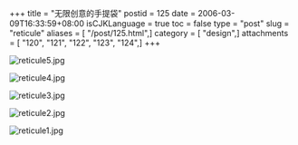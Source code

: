+++
title = "无限创意的手提袋"
postid = 125
date = 2006-03-09T16:33:59+08:00
isCJKLanguage = true
toc = false
type = "post"
slug = "reticule"
aliases = [ "/post/125.html",]
category = [ "design",]
attachments = [ "120", "121", "122", "123", "124",]
+++


![reticule5.jpg](/uploads/2006/03/reticule5.jpg)

<!--more-->

![reticule4.jpg](/uploads/2006/03/reticule4.jpg)

![reticule3.jpg](/uploads/2006/03/reticule3.jpg)

![reticule2.jpg](/uploads/2006/03/reticule2.jpg)

![reticule1.jpg](/uploads/2006/03/reticule1.jpg)

